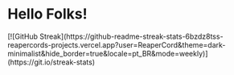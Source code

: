 <h1>Hello Folks!</h1>
[![GitHub Streak](https://github-readme-streak-stats-6bzdz8tss-reapercords-projects.vercel.app?user=ReaperCord&theme=dark-minimalist&hide_border=true&locale=pt_BR&mode=weekly)](https://git.io/streak-stats)

